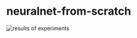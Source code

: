 # neuralnet-from-scratch

![results of experiments](https://i.imgur.com/W2ptpSa.png "Results of this project")
